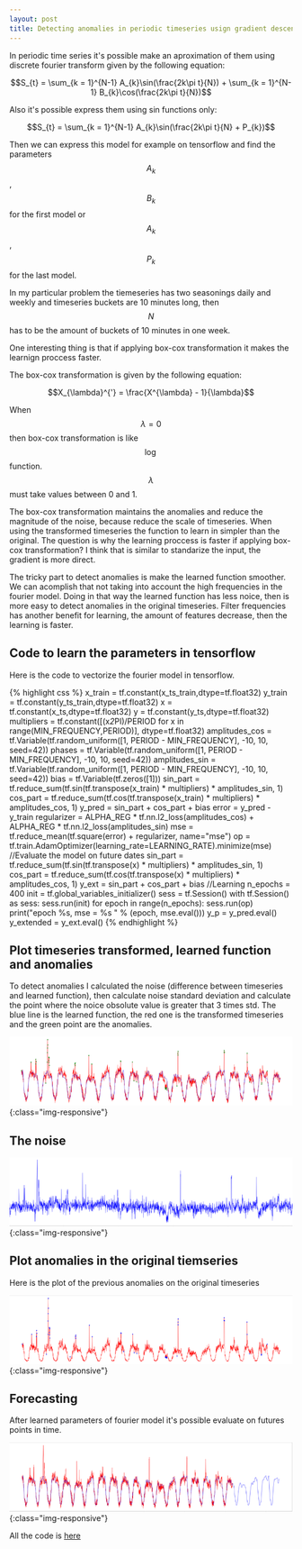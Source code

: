 ```yaml
---
layout: post
title: Detecting anomalies in periodic timeseries usign gradient descent 
---
```


In periodic time series it's possible make an aproximation of them using discrete fourier transform given by the following equation:


$$S_{t} = \sum_{k = 1}^{N-1} A_{k}\sin(\frac{2k\pi t}{N}) + \sum_{k = 1}^{N-1} B_{k}\cos(\frac{2k\pi t}{N})$$


Also it's possible express them using sin functions only:

$$S_{t} = \sum_{k = 1}^{N-1} A_{k}\sin(\frac{2k\pi t}{N} + P_{k})$$


Then we can express this model for example on tensorflow and find the parameters  $$A_{k}$$, $$B_{k}$$ for the first model or $$A_{k}$$, $$P_{k}$$ for the last model.

In my particular problem the tiemeseries has two seasonings daily and weekly and timeseries buckets are 10 minutes long, then $$N$$ has to be the amount of buckets of 10 minutes in one week.

One interesting thing is that if applying box-cox transformation it makes the learnign proccess faster. 

The box-cox transformation is given by the following equation:

$$X_{\lambda}^{'} = \frac{X^{\lambda} - 1}{\lambda}$$

When $$\lambda = 0$$ then box-cox transformation is like $$\log$$ function. $$\lambda$$ must take values between 0 and 1.

The box-cox transformation maintains the anomalies and reduce the magnitude of the noise, because reduce the scale of timeseries. When using the transformed timeseries the function to learn in simpler than the original. The question is why the learning proccess is faster if applying box-cox transformation? I think that is similar to standarize the input, the gradient is more direct.


The tricky part to detect anomalies is make the learned function smoother. We can acomplish that not taking into account the high frequencies in the fourier model. Doing in that way the learned function has less noice, then is more easy to detect anomalies in the original timeseries.
Filter frequencies has another benefit for learning, the amount of features decrease, then the learning  is faster.

## Code to learn the parameters in tensorflow

Here is the code to vectorize the fourier model in tensorflow.

{% highlight  css %}
x_train = tf.constant(x_ts_train,dtype=tf.float32)
y_train = tf.constant(y_ts_train,dtype=tf.float32)
x = tf.constant(x_ts,dtype=tf.float32)
y = tf.constant(y_ts,dtype=tf.float32)
multipliers = tf.constant([(x*2*PI)/PERIOD for x in range(MIN_FREQUENCY,PERIOD)], dtype=tf.float32)
amplitudes_cos = tf.Variable(tf.random_uniform([1, PERIOD - MIN_FREQUENCY], -10, 10, seed=42))
phases = tf.Variable(tf.random_uniform([1, PERIOD - MIN_FREQUENCY], -10, 10, seed=42))
amplitudes_sin = tf.Variable(tf.random_uniform([1, PERIOD - MIN_FREQUENCY], -10, 10, seed=42))
bias = tf.Variable(tf.zeros([1]))
sin_part = tf.reduce_sum(tf.sin(tf.transpose(x_train) * multipliers) * amplitudes_sin, 1)
cos_part = tf.reduce_sum(tf.cos(tf.transpose(x_train) * multipliers) * amplitudes_cos, 1)
y_pred = sin_part + cos_part + bias
error = y_pred - y_train
regularizer = ALPHA_REG * tf.nn.l2_loss(amplitudes_cos) + ALPHA_REG * tf.nn.l2_loss(amplitudes_sin)
mse = tf.reduce_mean(tf.square(error) + regularizer, name="mse")
op = tf.train.AdamOptimizer(learning_rate=LEARNING_RATE).minimize(mse)
//Evaluate the model on future dates
sin_part = tf.reduce_sum(tf.sin(tf.transpose(x) * multipliers) * amplitudes_sin, 1)
cos_part = tf.reduce_sum(tf.cos(tf.transpose(x) * multipliers) * amplitudes_cos, 1)
y_ext = sin_part + cos_part + bias
//Learning
n_epochs = 400
init = tf.global_variables_initializer()
sess = tf.Session()
with tf.Session() as sess:
  sess.run(init)
  for epoch in range(n_epochs):
    sess.run(op)
    print("epoch %s, mse = %s " % (epoch, mse.eval()))
  y_p = y_pred.eval()
  y_extended = y_ext.eval()
{% endhighlight %}

## Plot timeseries transformed, learned function and anomalies 

To detect anomalies I calculated the noise (difference between timeseries and learned function), then calculate noise standard deviation and calculate the point where the noice obsolute value is greater that 3 times std. The blue line is the learned function, the red one is the transformed timeseries and the green point are the anomalies.

![Anomalies](/images/learned_function.png){:class="img-responsive"}


## The noise

![noise](/images/noice.png){:class="img-responsive"}

## Plot anomalies in the original tiemseries

Here is the plot of the previous anomalies on the original timeseries

![original timeseries](/images/original-timeseries.png){:class="img-responsive"}


## Forecasting

After learned parameters of fourier model it's possible evaluate on futures points in time.

![Forecasting](/images/forecasting.png){:class="img-responsive"}

All the code is [here](https://github.com/calasius/timeseries)
